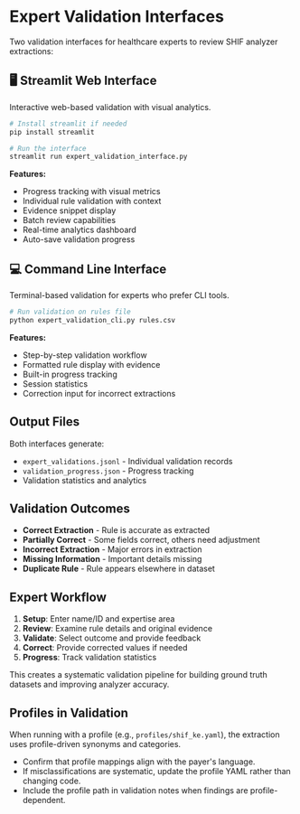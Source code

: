 # Expert Validation Interfaces

Two validation interfaces for healthcare experts to review SHIF analyzer extractions:

## 🖥️ Streamlit Web Interface

Interactive web-based validation with visual analytics.

```bash
# Install streamlit if needed
pip install streamlit

# Run the interface
streamlit run expert_validation_interface.py
```

**Features:**
- Progress tracking with visual metrics
- Individual rule validation with context
- Evidence snippet display
- Batch review capabilities  
- Real-time analytics dashboard
- Auto-save validation progress

## 💻 Command Line Interface

Terminal-based validation for experts who prefer CLI tools.

```bash
# Run validation on rules file
python expert_validation_cli.py rules.csv
```

**Features:**
- Step-by-step validation workflow
- Formatted rule display with evidence
- Built-in progress tracking
- Session statistics
- Correction input for incorrect extractions

## Output Files

Both interfaces generate:
- `expert_validations.jsonl` - Individual validation records
- `validation_progress.json` - Progress tracking
- Validation statistics and analytics

## Validation Outcomes

- **Correct Extraction** - Rule is accurate as extracted
- **Partially Correct** - Some fields correct, others need adjustment
- **Incorrect Extraction** - Major errors in extraction
- **Missing Information** - Important details missing
- **Duplicate Rule** - Rule appears elsewhere in dataset

## Expert Workflow

1. **Setup**: Enter name/ID and expertise area
2. **Review**: Examine rule details and original evidence
3. **Validate**: Select outcome and provide feedback
4. **Correct**: Provide corrected values if needed
5. **Progress**: Track validation statistics

This creates a systematic validation pipeline for building ground truth datasets and improving analyzer accuracy.

## Profiles in Validation

When running with a profile (e.g., `profiles/shif_ke.yaml`), the extraction uses profile-driven synonyms and categories.

- Confirm that profile mappings align with the payer's language.
- If misclassifications are systematic, update the profile YAML rather than changing code.
- Include the profile path in validation notes when findings are profile-dependent.
